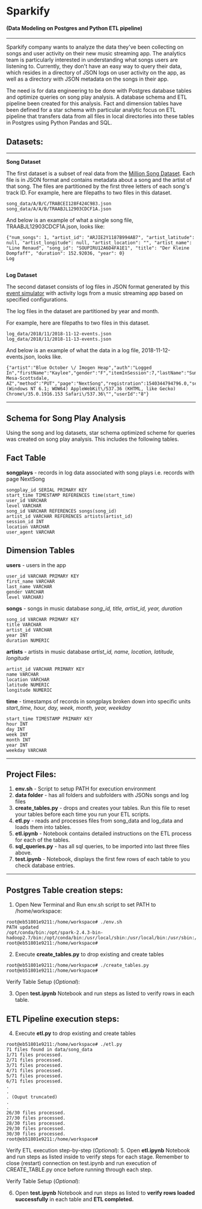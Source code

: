 # Sparkify
#### (Data Modeling on Postgres and Python ETL pipeline)
---

Sparkify company wants to analyze the data they've been collecting on songs and user activity on their new music streaming app. The analytics team is particularly interested in understanding what songs users are listening to. Currently, they don't have an easy way to query their data, which resides in a directory of JSON logs on user activity on the app, as well as a directory with JSON metadata on the songs in their app.

The need is for data engineering to be done with Postgres database tables and optimize queries on song play analysis. A database schema and ETL pipeline been created for this analysis. Fact and dimension tables have been defined for a star schema with particular analytic focus on ETL pipeline that transfers data from all files in local directories into these tables in Postgres using Python Pandas and SQL.


## Datasets:
---

**Song Dataset**

The first dataset is a subset of real data from the [Million Song Dataset](https://labrosa.ee.columbia.edu/millionsong/). Each file is in JSON format and contains metadata about a song and the artist of that song. The files are partitioned by the first three letters of each song's track ID. For example, here are filepaths to two files in this dataset. 

```
song_data/A/B/C/TRABCEI128F424C983.json 
song_data/A/A/B/TRAABJL12903CDCF1A.json
```

And below is an example of what a single song file, TRAABJL12903CDCF1A.json, looks like:
```
{"num_songs": 1, "artist_id": "ARJIE2Y1187B994AB7", "artist_latitude": null, "artist_longitude": null, "artist_location": "", "artist_name": "Line Renaud", "song_id": "SOUPIRU12A6D4FA1E1", "title": "Der Kleine Dompfaff", "duration": 152.92036, "year": 0}
Log


```


**Log Dataset**

The second dataset consists of log files in JSON format generated by this [event simulator](https://github.com/Interana/eventsim) with activity logs from a music streaming app based on specified configurations.

The log files in the dataset are partitioned by year and month.

For example, here are filepaths to two files in this dataset. 
```
log_data/2018/11/2018-11-12-events.json
log_data/2018/11/2018-11-13-events.json
```


And below is an example of what the data in a log file, 2018-11-12-events.json, looks like.

```
{"artist":"Blue October \/ Imogen Heap","auth":"Logged In","firstName":"Kaylee","gender":"F","itemInSession":7,"lastName":"Summers","length":241.3971,"level":"free","location":"Phoenix-Mesa-Scottsdale, AZ","method":"PUT","page":"NextSong","registration":1540344794796.0,"sessionId":139,"song":"Congratulations","status":200,"ts":1541107493796,"userAgent":"\"Mozilla\/5.0 (Windows NT 6.1; WOW64) AppleWebKit\/537.36 (KHTML, like Gecko) Chrome\/35.0.1916.153 Safari\/537.36\"","userId":"8"}
```


---

## Schema for Song Play Analysis
Using the song and log datasets, star schema optimized scheme for queries was created on song play analysis. This includes the following tables.


## Fact Table
**songplays** - records in log data associated with song plays i.e. records with page NextSong

```
songplay_id SERIAL PRIMARY KEY
start_time TIMESTAMP REFERENCES time(start_time)
user_id VARCHAR
level VARCHAR
song_id VARCHAR REFERENCES songs(song_id)
artist_id VARCHAR REFERENCES artists(artist_id)
session_id INT
location VARCHAR
user_agent VARCHAR
```

## Dimension Tables
**users** - users in the app

```
user_id VARCHAR PRIMARY KEY
first_name VARCHAR
last_name VARCHAR
gender VARCHAR
level VARCHAR)
```



**songs** - songs in music database
*song_id, title, artist_id, year, duration*

```
song_id VARCHAR PRIMARY KEY
title VARCHAR
artist_id VARCHAR
year INT
duration NUMERIC
```

**artists** - artists in music database
*artist_id, name, location, latitude, longitude*

```
artist_id VARCHAR PRIMARY KEY
name VARCHAR
location VARCHAR
latitude NUMERIC
longitude NUMERIC
```

**time** - timestamps of records in songplays broken down into specific units
*start_time, hour, day, week, month, year, weekday*

```
start_time TIMESTAMP PRIMARY KEY
hour INT
day INT
week INT
month INT
year INT
weekday VARCHAR
```

---

## Project Files:
1. **env.sh** - Script to setup PATH for execution environment
2. **data folder** - has all folders and subfolders with JSONs songs and log files
3. **create_tables.py** - drops and creates your tables. Run this file to reset your tables before
each time you run your ETL scripts.
4. **etl.py** - reads and processes files from song_data and log_data and loads them into tables.
5. **etl.ipynb** - Notebook contains detailed instructions on the ETL process for each of
the tables.
6. **sql_queries.py** - has all sql queries, to be imported into last three files above.
7. **test.ipynb** - Notebook, displays the first few rows of each table to you check database entries.

---


## Postgres Table creation steps:

1. Open New Terminal and Run env.sh script to set PATH to /home/workspace:

```
root@eb51801e9211:/home/workspace# ./env.sh
PATH updated
/opt/conda/bin:/opt/spark-2.4.3-bin-hadoop2.7/bin:/opt/conda/bin:/usr/local/sbin:/usr/local/bin:/usr/sbin:/usr/bin:/sbin:/bin:/home/workspace
root@eb51801e9211:/home/workspace#

```

2. Execute **create_tables.py** to drop existing and create tables

```
root@eb51801e9211:/home/workspace# ./create_tables.py
root@eb51801e9211:/home/workspace#

```

Verify Table Setup (*Optional*):

3. Open **test.ipynb** Notebook and run steps as listed to verify rows in each table.



## ETL Pipeline execution steps:

4. Execute **etl.py** to drop existing and create tables

```
root@eb51801e9211:/home/workspace# ./etl.py
71 files found in data/song_data
1/71 files processed.
2/71 files processed.
3/71 files processed.
4/71 files processed.
5/71 files processed.
6/71 files processed.
.
.
. (Ouput truncated)
.
.
26/30 files processed.
27/30 files processed.
28/30 files processed.
29/30 files processed.
30/30 files processed.
root@eb51801e9211:/home/workspace#

```

Verify ETL execution step-by-step (*Optional*):
5. Open **etl.ipynb** Notebook and run steps as listed inside to verify steps for each stage. Remember to close (restart) connection on test.ipynb and run execution of CREATE_TABLE.py once before running through each step.



Verify Table Setup (*Optional*):

6. Open **test.ipynb** Notebook and run steps as listed to **verify rows loaded successfully** in each table and **ETL completed.**


